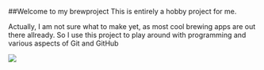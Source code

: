 ##Welcome to my brewproject
This is entirely a hobby project for me.

Actually, I am not sure what to make yet, as most cool brewing apps are out there allready. So I use this project to play around with programming and various aspects of Git and GitHub


<img src="http://getdrawings.com/image/pint-of-beer-drawing-52.jpg">
